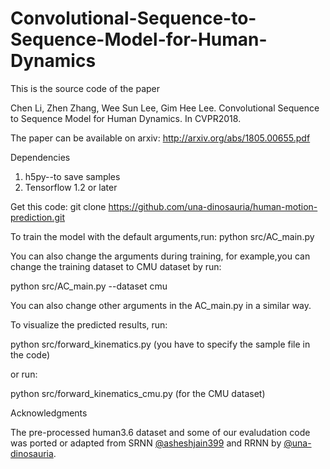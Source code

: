 # Convolutional-Sequence-to-Sequence-Model-for-Human-Dynamics
This is the source code of the paper 

Chen Li, Zhen Zhang, Wee Sun Lee, Gim Hee Lee. Convolutional Sequence to Sequence Model for Human Dynamics. In CVPR2018.

The paper can be available on arxiv: http://arxiv.org/abs/1805.00655.pdf

Dependencies
1. h5py--to save samples
2. Tensorflow 1.2 or later

Get this code:
git clone https://github.com/una-dinosauria/human-motion-prediction.git

To train the model with the default arguments,run:
python src/AC_main.py 

You can also change the arguments during training, for example,you can change the training dataset to CMU dataset by run:

python src/AC_main.py --dataset cmu

You can also change other arguments in the AC_main.py in a similar way.

To visualize the predicted results, run:

python src/forward_kinematics.py (you have to specify the sample file in the code)

or run:

python src/forward_kinematics_cmu.py (for the CMU dataset)

Acknowledgments

The pre-processed human3.6 dataset and some of our evaludation code was ported or adapted from SRNN [@asheshjain399](https://github.com/asheshjain399/RNNexp) and RRNN by [@una-dinosauria](https://github.com/una-dinosauria/human-motion-prediction).
